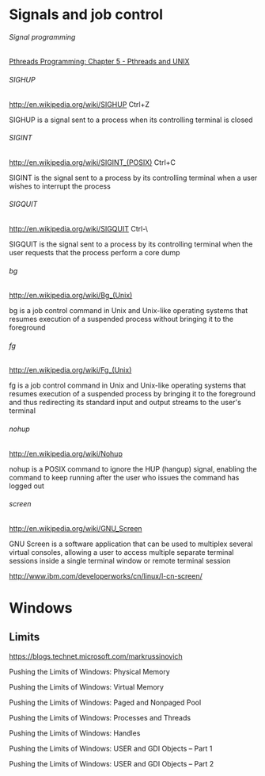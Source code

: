 # Signals and job control

###### Signal programming

[Pthreads Programming: Chapter 5 - Pthreads and UNIX](https://maxim.int.ru/bookshelf/PthreadsProgram/htm/r_40.html)  

###### SIGHUP

http://en.wikipedia.org/wiki/SIGHUP Ctrl+Z

SIGHUP is a signal sent to a process when its controlling terminal is closed

###### SIGINT

http://en.wikipedia.org/wiki/SIGINT_(POSIX) Ctrl+C

SIGINT is the signal sent to a process by its controlling terminal when a user wishes to interrupt the process

###### SIGQUIT

http://en.wikipedia.org/wiki/SIGQUIT Ctrl-\

SIGQUIT is the signal sent to a process by its controlling terminal when the user requests that the process perform a core dump

###### bg

http://en.wikipedia.org/wiki/Bg_(Unix)

bg is a job control command in Unix and Unix-like operating systems that resumes execution of a suspended process without bringing it to the foreground

###### fg

http://en.wikipedia.org/wiki/Fg_(Unix)

fg is a job control command in Unix and Unix-like operating systems that resumes execution of a suspended process by bringing it to the foreground and thus redirecting its standard input and output streams to the user's terminal

###### nohup

http://en.wikipedia.org/wiki/Nohup

nohup is a POSIX command to ignore the HUP (hangup) signal, enabling the command to keep running after the user who issues the command has logged out

###### screen

http://en.wikipedia.org/wiki/GNU_Screen

GNU Screen is a software application that can be used to multiplex several virtual consoles, allowing a user to access multiple separate terminal sessions inside a single terminal window or remote terminal session

http://www.ibm.com/developerworks/cn/linux/l-cn-screen/




# Windows

## Limits

https://blogs.technet.microsoft.com/markrussinovich

Pushing the Limits of Windows: Physical Memory

Pushing the Limits of Windows: Virtual Memory

Pushing the Limits of Windows: Paged and Nonpaged Pool

Pushing the Limits of Windows: Processes and Threads

Pushing the Limits of Windows: Handles

Pushing the Limits of Windows: USER and GDI Objects – Part 1

Pushing the Limits of Windows: USER and GDI Objects – Part 2
